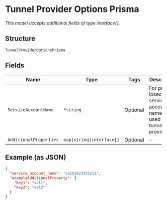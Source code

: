 
# Tunnel Provider Options Prisma

*This model accepts additional fields of type interface{}.*

## Structure

`TunnelProviderOptionsPrisma`

## Fields

| Name | Type | Tags | Description |
|  --- | --- | --- | --- |
| `ServiceAccountName` | `*string` | Optional | For prisma-ipsec, service account name to used for tunnel auto provisioning |
| `AdditionalProperties` | `map[string]interface{}` | Optional | - |

## Example (as JSON)

```json
{
  "service_account_name": "sa1@1823425211",
  "exampleAdditionalProperty": {
    "key1": "val1",
    "key2": "val2"
  }
}
```

